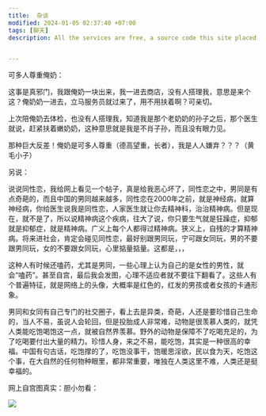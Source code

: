 ```yaml
---
title:  杂谈
modified: 2024-01-05 02:37:40 +07:00
tags: [聊天]
description: All the services are free, a source code this site placed on github repository and intergration with netlify service, another service that you can use is github page for hosting your own static site.


---
```


 可多人尊重俺奶：

这事是真邪门，我跟俺奶一块出来，我一进去商店，没有人搭理我，意思是来个这？俺奶奶一进去，立马服务员就过来了，用不用扶着啊？可亲切。

上次陪俺奶去体检，也没有人搭理我，知道我是那个老奶奶的孙子之后，那个医生就说，赶紧扶着嫩奶奶，这种意思就是我是不肖子孙，而且没有眼力见。

那种巨大反差！俺奶是可多人尊重（德高望重，长者），我是人人嫌弃？？？（黄毛小子）

另说：

说说同性恋，我给网上看见一个帖子，真是给我恶心坏了，同性恋之中，男同是有点奇葩的，而且中国的男同越来越多，同性恋在2000年之前，就是神经病，就算神经病，你给医生说我是同性恋，人家医生就让你去精神科，治治精神病。但是现在，就不是了，所以说精神病这个疾病，往大了说，你只要生气就是狂躁症，抑郁就是抑郁症，就是精神病。广义上每个人都得过精神病。狭义上，自残的才算精神病。将来进社会，肯定会碰见同性恋，最好别跟男同玩，宁可跟女同玩，男的不要跟男同玩，女的不要跟女同玩，心里掂量掂量。这都是，，，

这种人有时候还嗑药，尤其是男同，一些心理上认为自己的是女性的男性，就会“嗑药”。甚至自宫，最后我会发图，心理不适应者就不要往下翻看了。这些人有个普遍特征，就是网络上的头像，大概率是红色的，红发的男孩或者女孩的卡通形象。

男同和女同有自己专门的社交圈子，看上去是异类，奇葩，人还是要珍惜自己生命的，当人不易，虽说人会轮回，但是投胎成人非常难，动物是很羡慕人类的，就凭人类能吃饱喝饱这一点，就被自然界羡慕。野外的动物是保障不了吃喝充足的，为了吃喝要付出大量的精力。珍惜人身，来之不易，能吃饱，其实是一种很高的幸福。中国有句古话，吃饱撑的了，吃饱没事干，饱暖思淫欲，民以食为天，吃饱这个事，在大自然的任何物种眼里，都非常重要，唯独在人类这里不难，人类还是挺幸福的。

网上自宫图真实：胆小勿看：

![](https://img-4l1.pages.dev/2024-01-04%20231735.png)

























